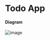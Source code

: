 <h1> Todo App</h1>

<h4>Diagram</h4>

![image](https://github.com/AndreeaMagda/flutter-zero-to-mastery-course/assets/122922300/ee15b91f-eb39-4d6b-a8a2-6cdf30ee96f3)
